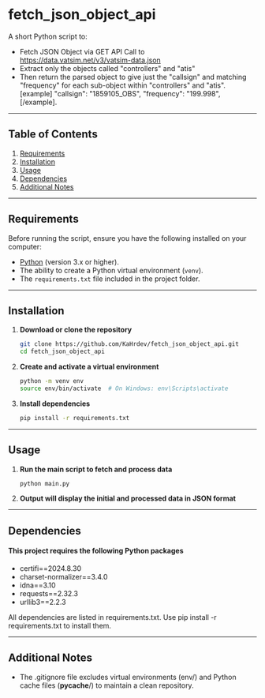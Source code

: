 # fetch_json_object_api

A short Python script to:
- Fetch JSON Object via GET API Call to https://data.vatsim.net/v3/vatsim-data.json
- Extract only the objects called "controllers" and "atis"
- Then return the parsed object to give just the "callsign" and matching "frequency" for each sub-object within "controllers" and "atis".
[example]
"callsign": "1859105_OBS",
"frequency": "199.998",
[/example].

---

## Table of Contents

1. [Requirements](#requirements)  
2. [Installation](#installation)  
3. [Usage](#usage)  
4. [Dependencies](#dependencies)  
6. [Additional Notes](#additional-notes)  

---

## Requirements

Before running the script, ensure you have the following installed on your computer:  
- [Python](https://www.python.org/downloads/) (version 3.x or higher).  
- The ability to create a Python virtual environment (`venv`).  
- The `requirements.txt` file included in the project folder.  

---

## Installation

1. **Download or clone the repository**  
   ```bash
   git clone https://github.com/KaHrdev/fetch_json_object_api.git
   cd fetch_json_object_api

2. **Create and activate a virtual environment**
   ```bash
   python -m venv env
   source env/bin/activate  # On Windows: env\Scripts\activate

3. **Install dependencies**
   ```bash
   pip install -r requirements.txt

---

## Usage

1. **Run the main script to fetch and process data**
   ```bash
   python main.py

2. **Output will display the initial and processed data in JSON format**

---

## Dependencies

#### This project requires the following Python packages
- certifi==2024.8.30
- charset-normalizer==3.4.0
- idna==3.10
- requests==2.32.3
- urllib3==2.2.3

All dependencies are listed in requirements.txt. Use pip install -r requirements.txt to install them.

---

## Additional Notes
- The .gitignore file excludes virtual environments (env/) and Python cache files (__pycache__/) to maintain a clean repository.
